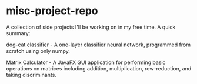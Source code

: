 # misc-project-repo
A collection of side projects I'll be working on in my free time. A quick summary:

dog-cat classifier - A one-layer classifier neural network, programmed from scratch using only numpy.

Matrix Calculator - A JavaFX GUI application for performing basic operations on matrices including addition, multiplication, row-reduction, and taking discriminants.
